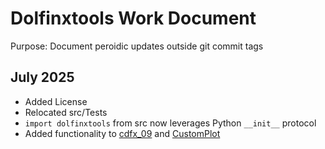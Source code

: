 # Dolfinxtools Work Document
Purpose: Document peroidic updates outside git commit tags

## July 2025
- Added License
- Relocated src/Tests
- `import dolfinxtools` from src now leverages Python `__init__` protocol
- Added functionality to [cdfx_09](./src/dolfinxtools/cdfx_09/cdfx_09.py) and [CustomPlot](./src/dolfinxtools/CustomPlot.py)